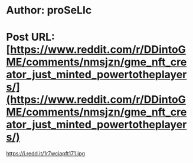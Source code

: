 # Author: proSeLIc
# Post URL: [https://www.reddit.com/r/DDintoGME/comments/nmsjzn/gme_nft_creator_just_minted_powertotheplayers/](https://www.reddit.com/r/DDintoGME/comments/nmsjzn/gme_nft_creator_just_minted_powertotheplayers/)


https://i.redd.it/1r7wciapft171.jpg